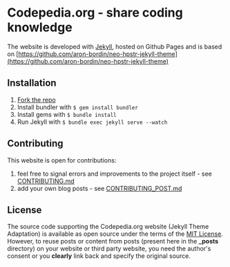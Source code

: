 Codepedia.org - share coding knowledge
=======================================
The website is developed with [Jekyll](https://github.com/jekyll/jekyll), hosted on Github Pages and is based on [https://github.com/aron-bordin/neo-hpstr-jekyll-theme](https://github.com/aron-bordin/neo-hpstr-jekyll-theme)

## Installation
1. [Fork the repo](https://www.youtube.com/watch?v=QV-ZATeG_xQ)
2. Install bundler with `$ gem install bundler`
3. Install gems with `$ bundle install`
4. Run Jekyll with `$ bundle exec jekyll serve --watch`


## Contributing
This website is open for contributions:

1. feel free to signal errors and improvements to the project itself - see [CONTRIBUTING.md](CONTRIBUTING.md)
2. add your own blog posts - see [CONTRIBUTING_POST.md](CONTRIBUTING_POST.md)

## License

The source code supporting the Codepedia.org website (Jekyll Theme Adaptation) is available as open source under the terms of the [MIT License](http://opensource.org/licenses/MIT).
However, to reuse posts or content from posts (present here in the **_posts** directory) on your website or third party website, 
you need the author's consent or you **clearly** link back and specify the original source.
